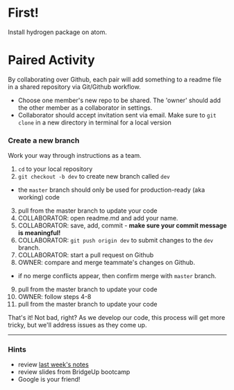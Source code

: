 # First!

Install hydrogen package on atom.

# Paired Activity

By collaborating over Github, each pair will add something to a readme file in a shared repository via Git/Github workflow.

- Choose one member's new repo to be shared. The 'owner' should add the other member as a collaborator in settings.
- Collaborator should accept invitation sent via email. Make sure to `git clone` in a new directory in terminal for a local version

### Create a new branch

Work your way through instructions as a team.

1. `cd` to your local repository
2. `git checkout -b dev` to create new branch called `dev`
  - the `master` branch should only be used for production-ready (aka working) code
3. pull from the master branch to update your code
4. COLLABORATOR: open readme.md and add your name.
5. COLLABORATOR: save, add, commit - **make sure your commit message is meaningful!**
6. COLLABORATOR: `git push origin dev` to submit changes to the `dev` branch.
7. COLLABORATOR: start a pull request on Github
8. OWNER: compare and merge teammate's changes on Github.
  - if no merge conflicts appear, then confirm merge with `master` branch.
9. pull from the master branch to update your code
10. OWNER: follow steps 4-8
11. pull from the master branch to update your code

That's it! Not bad, right? As we develop our code, this process will get more tricky, but we'll address issues as they come up.

<hr>

### Hints
 - review [last week's notes](https://github.com/colleencleary/BridgeUp-SpectreCell/blob/master/units/unit_1/d02/notes/Github.md)
 - review slides from BridgeUp bootcamp
 - Google is your friend!
